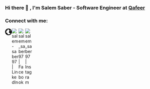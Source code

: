 ### Hi there 👋 , I'm Salem Saber - Software Engineer at [Qafeer][current_company] 

### Connect with me:

[<img align="left" alt="salemsaber.com" width="22px" src="https://raw.githubusercontent.com/iconic/open-iconic/master/svg/globe.svg" />][website]
[<img align="left" alt="salem-saber97 | LinkedIn" width="22px" src="https://cdn.jsdelivr.net/npm/simple-icons@v3/icons/linkedin.svg" />][linkedin]
[<img align="left" alt="salem_saber97 | Facebook" width="22px" src="https://cdn.jsdelivr.net/npm/simple-icons@v3/icons/facebook.svg" />][facebook]
[<img align="left" alt="salem_saber97 | Instagram" width="22px" src="https://cdn.jsdelivr.net/npm/simple-icons@v3/icons/instagram.svg" />][instagram]


[website]: https://salemsaber.com
[linkedin]: https://www.linkedin.com/in/salem-saber/
[instagram]: https://www.instagram.com/salem_saber97/
[facebook]: https://web.facebook.com/salem.saber97/
[current_company]: https://qafeer.app/
